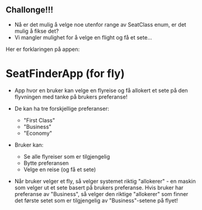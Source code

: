 ## Challonge!!!
- Nå er det mulig å velge noe utenfor range av SeatClass enum, er det mulig å fikse det?
- Vi mangler mulighet for å velge en flight og få et sete...

Her er forklaringen på appen:

# SeatFinderApp (for fly)
- App hvor en bruker kan velge en flyreise og få allokert et sete på den flyvningen med tanke på brukers preferanse!
- De kan ha tre forskjellige preferanser:
    - "First Class"
    - "Business"
    - "Economy"
- Bruker kan:
    - Se alle flyreiser som er tilgjengelig
    - Bytte preferansen
    - Velge en reise (og få et sete)

- Når bruker velger et fly, så velger systemet riktig "allokerer" - en maskin som velger ut et sete basert på brukers preferanse. Hvis bruker har preferanse av "Business", så velger den riktige "allokerer" som finner det første setet som er tilgjengelig av "Business"-setene på flyet!
